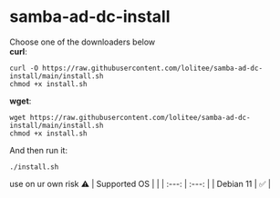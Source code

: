 # samba-ad-dc-install

Choose one of the downloaders below  
**curl**:  
```  
curl -O https://raw.githubusercontent.com/lolitee/samba-ad-dc-install/main/install.sh  
chmod +x install.sh  
```  
**wget**:  
```  
wget https://raw.githubusercontent.com/lolitee/samba-ad-dc-install/main/install.sh  
chmod +x install.sh  
```  
And then run it:
```  
./install.sh  
```

use on ur own risk ⚠️
| Supported OS     |  |
| :---:      | :---:       |
| Debian 11 | ✅ |


